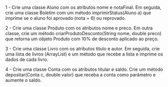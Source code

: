 1 - Crie uma classe Aluno com os atributos nome e notaFinal. Em seguida, crie uma classe Boletim com um método imprimirStatus(Aluno a) que imprime se o aluno foi aprovado (nota = 6) ou reprovado.

2 - Crie uma classe Produto com os atributos nome e preco. Em outra classe, crie um método criarProdutoDesconto(String nome, double preco) que retorna um objeto Produto com 10% de desconto aplicado ao preço.

3 - Crie uma classe Livro com os atributos titulo e autor. Em seguida, crie uma lista de livros (ArrayList) e um método que recebe a lista e imprime os dados de cada livro.

4 - Crie uma classe Conta com os atributos titular e saldo. Crie um método depositar(Conta c, double valor) que receba a conta como parâmetro e aumente o saldo.
